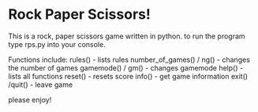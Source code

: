 # Rock Paper Scissors!

This is a rock, paper scissors game written in python. to run the program type rps.py into your console. 

Functions include:
  rules() - lists rules
  number_of_games() / ng() - changes the number of games
  gamemode() / gm() - changes gamemode
  help() - lists all functions
  reset() - resets score
  info() - get game information
  exit() /quit() - leave game
  
please enjoy!
